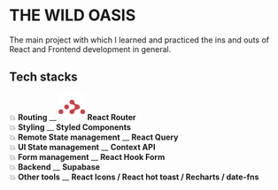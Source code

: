 # THE WILD OASIS

The main project with which I learned and practiced the ins and outs of React and Frontend development in general.

## Tech stacks

💥 **Routing** \_\_ ![React Router](./techstack_logos/reactrouter-color.svg) **React Router**  
💥 **Styling** \_\_ **Styled Components**  
💥 **Remote State management** \_\_ **React Query**  
💥 **UI State management** \_\_ **Context API**  
💥 **Form management** \_\_ **React Hook Form**  
💥 **Backend** \_\_ **Supabase**  
💥 **Other tools** \_\_ **React Icons / React hot toast / Recharts / date-fns**
